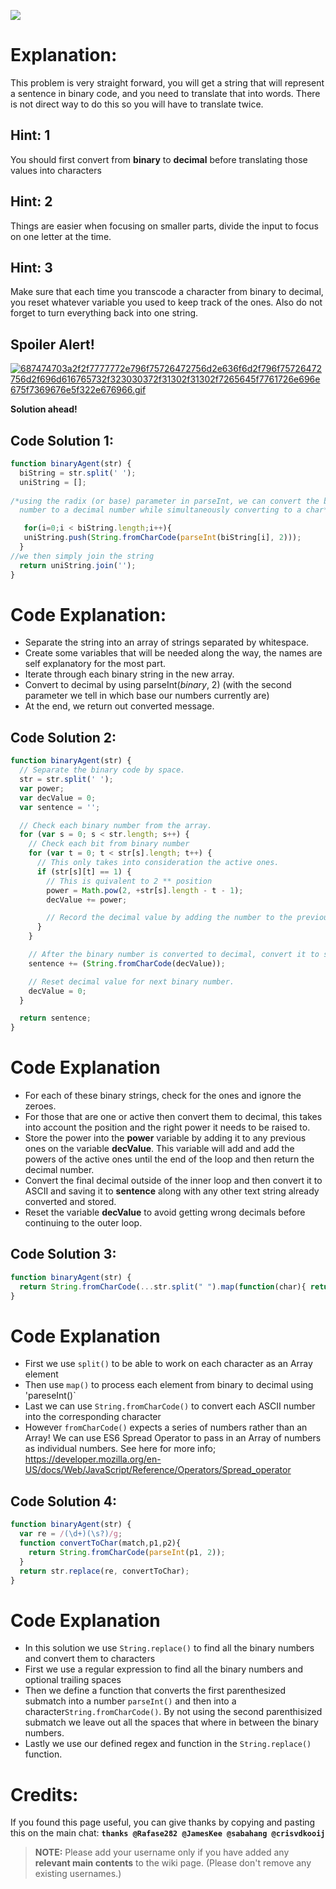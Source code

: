 ![](http://i.imgur.com/HSwaSFK.jpg)

# Explanation:
This problem is very straight forward, you will get a string that will represent a sentence in binary code, and you need to translate that into words. There is not direct way to do this so you will have to translate twice.

## Hint: 1
You should first convert from **binary** to **decimal** before translating those values into characters

## Hint: 2
Things are easier when focusing on smaller parts, divide the input to focus on one letter at the time.

## Hint: 3
Make sure that each time you transcode a character from binary to decimal, you reset whatever variable you used to keep track of the ones. Also do not forget to turn everything back into one string.

## Spoiler Alert!
[![687474703a2f2f7777772e796f75726472756d2e636f6d2f796f75726472756d2f696d616765732f323030372f31302f31302f7265645f7761726e696e675f7369676e5f322e676966.gif](https://files.gitter.im/FreeCodeCamp/Wiki/nlOm/thumb/687474703a2f2f7777772e796f75726472756d2e636f6d2f796f75726472756d2f696d616765732f323030372f31302f31302f7265645f7761726e696e675f7369676e5f322e676966.gif)](https://files.gitter.im/FreeCodeCamp/Wiki/nlOm/687474703a2f2f7777772e796f75726472756d2e636f6d2f796f75726472756d2f696d616765732f323030372f31302f31302f7265645f7761726e696e675f7369676e5f322e676966.gif)

**Solution ahead!**

## Code Solution 1:

```js
function binaryAgent(str) {
  biString = str.split(' ');
  uniString = [];
  
/*using the radix (or base) parameter in parseInt, we can convert the binary 
  number to a decimal number while simultaneously converting to a char*/

   for(i=0;i < biString.length;i++){
   uniString.push(String.fromCharCode(parseInt(biString[i], 2))); 
  }
//we then simply join the string
  return uniString.join('');
}
```
# Code Explanation:
- Separate the string into an array of strings separated by whitespace.
- Create some variables that will be needed along the way, the names are self explanatory for the most part.
- Iterate through each binary string in the new array.
- Convert to decimal by using parseInt(*binary*, 2) (with the second parameter we tell in which base our numbers currently are) 
- At the end, we return out converted message.

## Code Solution 2:

```js
function binaryAgent(str) {
  // Separate the binary code by space.
  str = str.split(' ');
  var power;
  var decValue = 0;
  var sentence = '';

  // Check each binary number from the array.
  for (var s = 0; s < str.length; s++) {
    // Check each bit from binary number
    for (var t = 0; t < str[s].length; t++) {
      // This only takes into consideration the active ones.
      if (str[s][t] == 1) {
        // This is quivalent to 2 ** position
        power = Math.pow(2, +str[s].length - t - 1);
        decValue += power;

        // Record the decimal value by adding the number to the previous one.
      }
    }

    // After the binary number is converted to decimal, convert it to string and store
    sentence += (String.fromCharCode(decValue));

    // Reset decimal value for next binary number.
    decValue = 0;
  }

  return sentence;
}
```
# Code Explanation
- For each of these binary strings, check for the ones and ignore the zeroes.
- For those that are one or active then convert them to decimal, this takes into account the position and the right power it needs to be raised to.
- Store the power into the **power** variable by adding it to any previous ones on the variable **decValue**. This variable will add and add the powers of the active ones until the end of the loop and then return the decimal number.
- Convert the final decimal outside of the inner loop and then convert it to ASCII and saving it to **sentence** along with any other text string already converted and stored.
- Reset the variable **decValue** to avoid getting wrong decimals before continuing to the outer loop.

## Code Solution 3:

```js
function binaryAgent(str) {
  return String.fromCharCode(...str.split(" ").map(function(char){ return parseInt(char, 2); }));
}
```

# Code Explanation
- First we use `split()` to be able to work on each character as an Array element
- Then use `map()` to process each element  from binary to decimal using 'pareseInt()`
- Last we can use `String.fromCharCode()` to convert each ASCII number into the corresponding character
- However `fromCharCode()` expects a series of numbers rather than an Array! We can use ES6 Spread Operator to pass in an Array of numbers as individual numbers. See here for more info; https://developer.mozilla.org/en-US/docs/Web/JavaScript/Reference/Operators/Spread_operator

## Code Solution 4:

```js
function binaryAgent(str) {
  var re = /(\d+)(\s?)/g;
  function convertToChar(match,p1,p2){
    return String.fromCharCode(parseInt(p1, 2));
  }
  return str.replace(re, convertToChar);
}
```

# Code Explanation
- In this solution we use `String.replace()` to find all the binary numbers and convert them to characters
- First we use a regular expression to find all the binary numbers and optional trailing spaces
- Then we define a function that converts the first parenthesized submatch into a number `parseInt()` and then into a character`String.fromCharCode()`. By not using the second parenthisized submatch we leave out all the spaces that where in between the binary numbers.
- Lastly we use our defined regex and function in the `String.replace()` function.

# Credits:
If you found this page useful, you can give thanks by copying and pasting this on the main chat:  **`thanks @Rafase282 @JamesKee @sabahang @crisvdkooij`**

> **NOTE:** Please add your username only if you have added any **relevant main contents** to the wiki page. (Please don't remove any existing usernames.)
